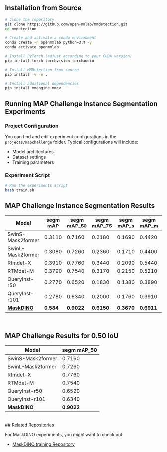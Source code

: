 
## Installation from Source

```bash
# Clone the repository
git clone https://github.com/open-mmlab/mmdetection.git
cd mmdetection

# Create and activate a conda environment
conda create -n openmmlab python=3.8 -y
conda activate openmmlab

# Install PyTorch (adjust according to your CUDA version)
pip install torch torchvision torchaudio

# Install MMDetection from source
pip install -v -e .

# Install additional dependencies
pip install mmengine mmcv
```

## Running MAP Challenge Instance Segmentation Experiments

### Project Configuration
You can find and edit experiment configurations in the `projects/mapchallenge` folder. Typical configurations will include:
- Model architectures
- Dataset settings
- Training parameters

### Experiment Script
```bash
# Run the experiments script
bash train.sh
```
## MAP Challenge Instance Segmentation Results

| Model            | segm mAP | segm mAP_50 | segm mAP_75 | segm mAP_s | segm mAP_m | segm mAP_l | segm mAR | segm mAR_50 | segm mAR_75 |
|------------------|----------|-------------|-------------|------------|------------|------------|---------|--------|------------|
| SwinS-Mask2former| 0.3110   | 0.7160      | 0.2180      | 0.1690     | 0.4420     | 0.0990     | 0.42    | 0.833  | 0.362      |
| SwinL-Mask2former| 0.3080   | 0.7260      | 0.2360      | 0.1710     | 0.4400     | 0.1310     | 0.453   | 0.855  | 0.464      |
| Rtmdet-X         | 0.3910   | 0.7760      | 0.3440      | 0.2090     | 0.5440     | 0.2930     | 0.509   | 0.891  | 0.5        |
| RTMdet-M         | 0.3790   | 0.7540      | 0.3170      | 0.2150     | 0.5210     | 0.2820     | 0.485   |  0.87  | 0.457      |
| QueryInst-r50    | 0.2770   | 0.6520      | 0.1830      | 0.1380     | 0.3890     | 0.1530     | 0.432   | 0.826  | 0.384      |
| QueryInst-r101   | 0.2780   | 0.6340      | 0.2000      | 0.1760     | 0.3910     | 0.1010     | 0.458   | 0.855  | 0.464      |
| [**MaskDINO**](https://github.com/AIcrowd/MaskDINO-mapchallenge/blob/main/logs/experiment/maskdino-v2-full-run-1xH100-maskdino_R50_bs16_50ep_4s_dowsample1_2048.txt) | **0.584**| **0.9022**| **0.6150**| **0.3670**| **0.6911**| **0.9287**| **0.6802**| **0.9569**| **0.75**|


<br>

## MAP Challenge Results for 0.50 IoU

| Model            | segm mAP_50 |
|------------------|-------------|
| SwinS-Mask2former| 0.7160      |
| SwinL-Mask2former| 0.7260      |
| Rtmdet-X         | 0.7760      |
| RTMdet-M         | 0.7540      |
| QueryInst-r50    | 0.6520      |
| QueryInst-r101   | 0.6340      |
| **MaskDINO**     | **0.9022**   |

<br>
<!-- For the MAP Challenge instance segmentation task, **MaskDINO** got the most robust and high-performing model, especially for small and large objects.
 -->
## Related Repositories

For MaskDINO experiments, you might want to check out:
- [MaskDINO training Repository](https://github.com/saidineshpola/MaskDINO-mapchallenge/blob/main/README.md)

